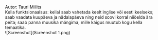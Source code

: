 Autor: Tauri Miilits <br>
Kella funktsionaalsus: kellal saab vahetada keelt inglise või eesti keelseks; saab vaadata kuupäeva ja nädalapäeva ning neid soovi korral niiöelda ära peita; saab panna muusika mängima, mille käigus muutub kogu kella temaatika. <br>
![Screenshot](Screenshot 1.png)